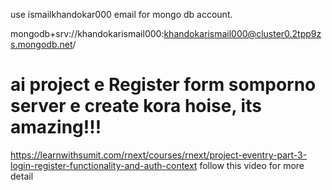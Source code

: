 use ismailkhandokar000 email for mongo db account.


mongodb+srv://khandokarismail000:khandokarismail000@cluster0.2tpp9zs.mongodb.net/

# ai project e Register form somporno server e create kora hoise, its amazing!!!

https://learnwithsumit.com/rnext/courses/rnext/project-eventry-part-3-login-register-functionality-and-auth-context follow this video for more detail